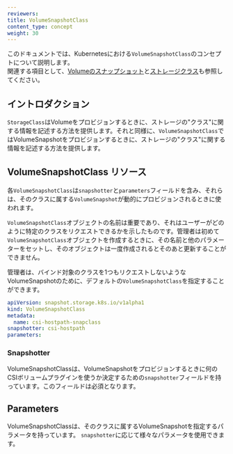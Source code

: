 ```yaml
---
reviewers:
title: VolumeSnapshotClass
content_type: concept
weight: 30
---
```


<!-- overview -->

このドキュメントでは、Kubernetesにおける`VolumeSnapshotClass`のコンセプトについて説明します。  
関連する項目として、[Volumeのスナップショット](/docs/concepts/storage/volume-snapshots/)と[ストレージクラス](/docs/concepts/storage/storage-classes)も参照してください。




<!-- body -->

## イントロダクション

`StorageClass`はVolumeをプロビジョンするときに、ストレージの"クラス"に関する情報を記述する方法を提供します。それと同様に、`VolumeSnapshotClass`ではVolumeSnapshotをプロビジョンするときに、ストレージの"クラス"に関する情報を記述する方法を提供します。

## VolumeSnapshotClass リソース

各`VolumeSnapshotClass`は`snapshotter`と`parameters`フィールドを含み、それらは、そのクラスに属する`VolumeSnapshot`が動的にプロビジョンされるときに使われます。

`VolumeSnapshotClass`オブジェクトの名前は重要であり、それはユーザーがどのように特定のクラスをリクエストできるかを示したものです。管理者は初めて`VolumeSnapshotClass`オブジェクトを作成するときに、その名前と他のパラメーターをセットし、そのオブジェクトは一度作成されるとそのあと更新することができません。

管理者は、バインド対象のクラスを1つもリクエストしないようなVolumeSnapshotのために、デフォルトの`VolumeSnapshotClass`を指定することができます。

```yaml
apiVersion: snapshot.storage.k8s.io/v1alpha1
kind: VolumeSnapshotClass
metadata:
  name: csi-hostpath-snapclass
snapshotter: csi-hostpath
parameters:
```

### Snapshotter

VolumeSnapshotClassは、VolumeSnapshotをプロビジョンするときに何のCSIボリュームプラグインを使うか決定するための`snapshotter`フィールドを持っています。このフィールドは必須となります。

## Parameters

VolumeSnapshotClassは、そのクラスに属するVolumeSnapshotを指定するパラメータを持っています。
`snapshotter`に応じて様々なパラメータを使用できます。


